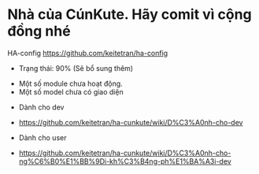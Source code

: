 
# Nhà của CúnKute. Hãy comit vì cộng đồng nhé #

HA-config https://github.com/keitetran/ha-config

* Trạng thái: 90% (Sẽ bổ sung thêm)
- Một số module chưa hoạt động. 
- Một số model chưa có giao diện

* Dành cho dev 
- https://github.com/keitetran/ha-cunkute/wiki/D%C3%A0nh-cho-dev

* Dành cho user 
- https://github.com/keitetran/ha-cunkute/wiki/D%C3%A0nh-cho-ng%C6%B0%E1%BB%9Di-kh%C3%B4ng-ph%E1%BA%A3i-dev
